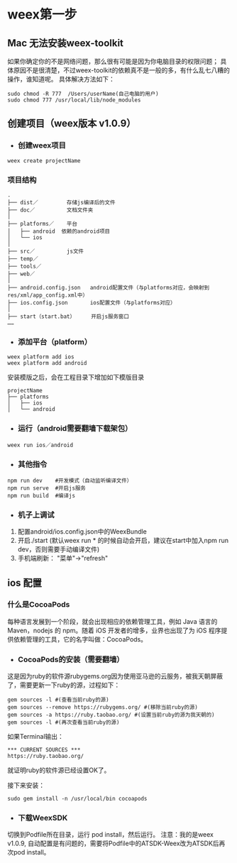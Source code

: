 # weex第一步
## Mac 无法安装weex-toolkit
如果你确定你的不是网络问题，那么很有可能是因为你电脑目录的权限问题；
具体原因不是很清楚，不过weex-toolkit的依赖真不是一般的多，有什么乱七八糟的操作，谁知道呢。
具体解决方法如下：
```shell
sudo chmod -R 777  /Users/userName(自己电脑的用户)
sudo chmod 777 /usr/local/lib/node_modules
```

## 创建项目（weex版本 v1.0.9）
- ### 创建weex项目
```shell
weex create projectName
```
### 项目结构
```
.
├── dist／         存储js编译后的文件
├── doc／          文档文件夹
│ 
├── platforms／    平台
│   ├── android  依赖的android项目
│   └── ios
│ 
├── src／          js文件
├── temp／
├── tools／
├── web／
│ 
├── android.config.json   android配置文件（与platforms对应，会映射到res/xml/app_config.xml中）
├── ios.config.json       ios配置文件（与platforms对应）
│ 
├── start（start.bat）     开启js服务窗口
……
```
- ### 添加平台（platform）
```shell
weex platform add ios
weex platform add android
```
安装模版之后，会在工程目录下增加如下模版目录
```shell
projectName
├── platforms
│   ├── ios
│   └── android
```
- ### 运行（android需要翻墙下载架包）
```shell
weex run ios／android
```
- ### 其他指令
```shell
npm run dev    #开发模式（自动监听编译文件）
npm run serve  #开启js服务
npm run build  #编译js
```
- ### 机子上调试
1. 配置android/ios.config.json中的WeexBundle
2. 开启./start (默认weex run * 的时候自动会开启，建议在start中加入npm run dev，否则需要手动编译文件)
3. 手机端刷新： "菜单"->"refresh"

## ios 配置
### 什么是CocoaPods
每种语言发展到一个阶段，就会出现相应的依赖管理工具，例如 Java 语言的 Maven，nodejs 的 npm。随着 iOS 开发者的增多，业界也出现了为 iOS 程序提供依赖管理的工具，它的名字叫做：CocoaPods。

- ### CocoaPods的安装（需要翻墙）
这是因为ruby的软件源rubygems.org因为使用亚马逊的云服务，被我天朝屏蔽了，需要更新一下ruby的源，过程如下：
```shell
gem sources -l #(查看当前ruby的源)
gem sources --remove https://rubygems.org/ #(移除当前ruby的源)
gem sources -a https://ruby.taobao.org/ #(设置当前ruby的源为我天朝的)
gem sources -l #(再次查看当前ruby的源)
```
如果Terminal输出：
```shell
*** CURRENT SOURCES ***
https://ruby.taobao.org/
```
就证明ruby的软件源已经设置OK了。

接下来安装：
```shell
sudo gem install -n /usr/local/bin cocoapods
```
- ### 下载WeexSDK
切换到Podfile所在目录，运行 pod install，然后运行。
注意：我的是weex v1.0.9, 自动配置是有问题的，需要将Podfile中的ATSDK-Weex改为ATSDK后再次pod install。